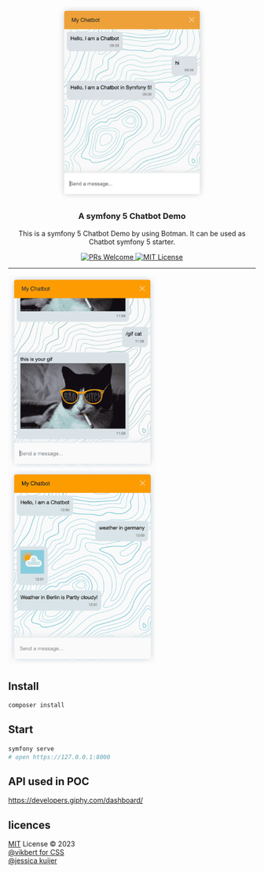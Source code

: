 <div align="center">
  <img src="docs/chatbot.png" width="300px" alt="aino" />
  <h3>A symfony 5 Chatbot Demo</h3>
  <p>This is a symfony 5 Chatbot Demo by using Botman. It can be used as Chatbot symfony 5 starter.</p>

  <p>
    <a href="#">
      <img src="https://img.shields.io/badge/PRs-Welcome-brightgreen.svg?style=flat-square" alt="PRs Welcome">
    </a>
    <a href="#">
      <img src="https://img.shields.io/badge/License-MIT-brightgreen.svg?style=flat-square" alt="MIT License">
    </a>
  </p>
</div>

---

<img src="docs/demo1.png" width="300px" alt="aino" /><br/>
<img src="docs/demo2.png" width="300px" alt="aino" /><br/>

## Install
```bash
composer install 
```

## Start
```bash
symfony serve 
# open https://127.0.0.1:8000
```


## API used in POC

<https://developers.giphy.com/dashboard/>


## licences

[MIT](./LICENSE) License © 2023  
[@vikbert for CSS](https://vikbert.github.io/pixss)  
[@jessica kuijer](https://jessicakuijer.com)
